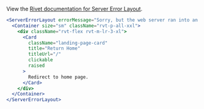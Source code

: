 View the [Rivet documentation for Server Error Layout](https://rivet.iu.edu/layouts/preview/error-page/server-error/).

```jsx
<ServerErrorLayout errorMessage="Sorry, but the web server ran into an error while processing your request. If the problem persists, contact us using one of the methods below.">
  <Container size="sm" className="rvt-p-all-xxl">
    <div className="rvt-flex rvt-m-lr-3-xl">
      <Card
        className="landing-page-card"
        title="Return Home"
        titleUrl="/"
        clickable
        raised
      >
        Redirect to home page.
      </Card>
    </div>
  </Container>
</ServerErrorLayout>
```
